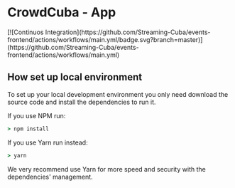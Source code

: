 # CrowdCuba - App

<div>
  [![Continuos Integration](https://github.com/Streaming-Cuba/events-frontend/actions/workflows/main.yml/badge.svg?branch=master)](https://github.com/Streaming-Cuba/events-frontend/actions/workflows/main.yml)
 </div>

## How set up local environment
To set up your local development environment you only need download
the source code and install the dependencies to run it.

If you use NPM run:
```cmd
> npm install
```

If you use Yarn run instead:
```cmd
> yarn
```

We very recommend use Yarn for more speed and security with 
the dependencies' management.





